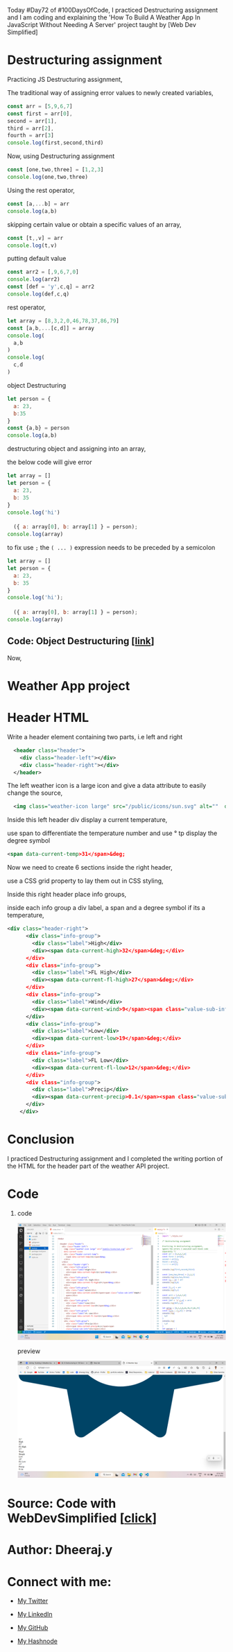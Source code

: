 Today #Day72 of #100DaysOfCode,  I practiced Destructuring assignment and I am coding and explaining  the 'How To Build A Weather App In JavaScript Without Needing A Server' project taught by \[Web Dev Simplified\]

# Destructuring assignment

Practicing JS Destructuring assignment,

The traditional way of assigning error values to newly created variables,

```javascript
const arr = [5,9,6,7]
const first = arr[0],
second = arr[1],
third = arr[2],
fourth = arr[3]
console.log(first,second,third)
```

Now, using Destructuring assignment

```javascript
const [one,two,three] = [1,2,3]
console.log(one,two,three)
```

Using the rest operator,

```javascript
const [a,...b] = arr
console.log(a,b)
```

skipping certain value or obtain a specific values of an array,

```javascript
const [t,,v] = arr
console.log(t,v)
```

putting default value

```javascript
const arr2 = [,9,6,7,0]
console.log(arr2)
const [def = 'y',c,q] = arr2
console.log(def,c,q)
```

rest operator,

```javascript
let array = [8,3,2,0,46,78,37,86,79]
const [a,b,...[c,d]] = array
console.log(
  a,b
)
console.log(
  c,d
)
```

object Destructuring

```javascript
let person = {
  a: 23,
  b:35
}
const {a,b} = person
console.log(a,b)
```

destructuring object and assigning into an array,

the below code will give error

```javascript
let array = []
let person = {
  a: 23,
  b: 35
}
console.log('hi')

  ({ a: array[0], b: array[1] } = person);
console.log(array)
```

to fix use `;` the `( ... )` expression needs to be preceded by a semicolon

```javascript
let array = []
let person = {
  a: 23,
  b: 35
}
console.log('hi');

  ({ a: array[0], b: array[1] } = person);
console.log(array)
```

## **Code: Object Destructuring \[**[**link**](https://www.sololearn.com/compiler-playground/WBqbdC56e1ls)**\]**

Now,

# **Weather App project**

# Header HTML

Write a header element containing two parts, i.e left and right

```xml
  <header class="header">
    <div class="header-left"></div>
    <div class="header-right"></div>
  </header>
```

The left weather icon is a large icon and give a data attribute to easily change the source,

```xml
  <img class="weather-icon large" src="/public/icons/sun.svg" alt=""  data-current-icon>
```

Inside this left header div display a current temperature,

use span to differentiate the temperature number and use ° tp display the degree symbol

```xml
<span data-current-temp>31</span>&deg;
```

Now we need to create 6 sections inside the right header,

use a CSS grid property to lay them out in CSS styling,

Inside this right header place info groups,

inside each info group a div label, a span and a degree symbol if its a temperature,

```xml
<div class="header-right">
      <div class="info-group">
        <div class="label">High</div>
        <div><span data-current-high>32</span>&deg;</div>
      </div>
      <div class="info-group">
        <div class="label">FL High</div>
        <div><span data-current-fl-high>27</span>&deg;</div>
      </div>
      <div class="info-group">
        <div class="label">Wind</div>
        <div><span data-current-wind>9</span><span class="value-sub-info">kmph</span></div>
      </div>
      <div class="info-group">
        <div class="label">Low</div>
        <div><span data-current-low>19</span>&deg;</div>
      </div>
      <div class="info-group">
        <div class="label">FL Low</div>
        <div><span data-current-fl-low>12</span>&deg;</div>
      </div>
      <div class="info-group">
        <div class="label">Precip</div>
        <div><span data-current-precip>0.1</span><span class="value-sub-info">in</span></div>
      </div>
    </div>
```

# Conclusion

I practiced Destructuring assignment and I completed the writing portion of the HTML for the header part of the weather API project.

# Code

1. code
    
    ![Alt text](1.%20day72%20code.png)
    
    preview
    
    ![Alt text](2.%20day72%20preview.png)
    

# Source: Code with WebDevSimplified \[[click](https://youtu.be/w0VEOghdMpQ)\]

# Author: Dheeraj.y

# Connect with me:

* [My Twitter](https://twitter.com/yssdheeraj)
    
* [My LinkedIn](https://www.linkedin.com/in/dheerajy1/)
    
* [My GitHub](https://github.com/dheerajy1)
    
* [My Hashnode](https://dheerajy1.hashnode.dev/)